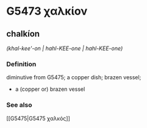 # G5473 χαλκίον

## chalkíon

_(khal-kee'-on | hahl-KEE-one | hahl-KEE-one)_

### Definition

diminutive from G5475; a copper dish; brazen vessel; 

- a (copper or) brazen vessel

### See also

[[G5475|G5475 χαλκός]]
